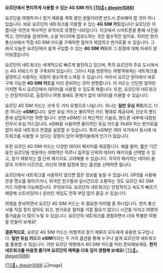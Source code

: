 **요르단에서 편리하게 사용할 수 있는 4G SIM 카드 [[TG💪+ @esim1088](https://t.me/s/esim1088)]**

요르단을 여행하거나 장기 체류를 계획 중인 분들이라면 반드시 준비해야 할 것이 하나 있습니다. 바로 요르단의 네트워크를 이용할 수 있는 **4G SIM 카드**입니다! 요르단은 아름다운 자연과 역사적인 유적지로 유명한 나라입니다. 이곳에서 스마트폰을 통해 사진을 찍고, 인터넷을 검색하며, 소셜 미디어에 업로드하는 것은 필수적인 일이죠. 하지만 현지 통신사에서 직접 4G SIM 카드를 구매하면 절차가 복잡하고 번거로울 수 있습니다. 그래서 오늘은 요르단에서 쉽게 구입할 수 있는 **4G SIM 카드**와 그 장점에 대해 자세히 알아보겠습니다.

요르단의 네트워크는 세계적으로 빠르게 발전하고 있으며, 특히 요르단의 주요 도시에서는 4G 서비스가 잘 구축되어 있습니다. 그러나 처음 방문하는 여행객에게는 네트워크를 설정하고 사용하는 과정이 생소하게 느껴질 수 있습니다. 따라서 요르단 현지에서 바로 구매 가능한 **4G SIM 카드**를 미리 준비하는 것이 현명합니다. 이 카드는 간단한 절차만 거치면 즉시 요르단에서 데이터를 사용할 수 있도록 해줍니다. 또한, 요르단의 네트워크는 안정적이므로, 출장이나 여행 중에도 문제가 없이 데이터를 이용할 수 있습니다.

요르단 4G SIM 카드는 크게 두 가지 유형으로 나뉩니다. 하나는 **일반 유심 카드**이고, 다른 하나는 **eSIM**입니다. 일반 유심 카드는 물리적인 카드 형태로 제공되며, 단순히 핸드폰에 삽입하기만 하면 됩니다. 반면 eSIM은 더 혁신적인 기술로, 핸드폰 내부에 내장된 전자식 유심 카드입니다. eSIM을 사용하면 물리적인 유심 카드를 꺼내야 하는 번거로움 없이 바로 네트워크 연결을 설정할 수 있습니다. 특히 eSIM은 여러 국가에서 동시에 네트워크를 사용할 수 있다는 장점이 있어 여행자들에게 인기가 많습니다.

또한 요르단 4G SIM 카드는 다양한 데이터 패키지를 제공합니다. 예를 들어, 짧은 기간 동안 요르단을 방문하는 여행객은 하루나 일주일 단위의 데이터 패키지를 선택할 수 있고, 장기 체류자는 월 단위 패키지도 고려해볼 수 있습니다. 각각의 패키지는 데이터 용량과 가격이 다르므로, 자신의 여행 일정에 맞는 옵션을 선택하면 됩니다.

요르단에서 네트워크를 사용하지 않으면 많은 정보를 놓칠 수 있습니다. GPS를 사용해 관광 명소를 찾아가거나, 외국인 친구들과 실시간으로 소통하는 것도 요르단 4G SIM 카드 덕분에 가능해집니다. 무엇보다도 요르단의 네트워크는 안정적이고 속도가 빠르기 때문에 스트리밍이나 온라인 게임도 전혀 부담 없이 즐길 수 있습니다.

여행을 준비하면서 요르단 4G SIM 카드는 꼭 필요한 아이템 중 하나입니다. 현지 통신사를 직접 찾지 않아도 되고, 번거로운 절차를 거칠 필요가 없으니 시간을 아끼고 여행의 즐거움을 더 많이 누릴 수 있습니다. 요르단의 네트워크를 경험하면서 더욱 특별한 여행을 만들어 보세요!

**결론적으로**, 요르단 4G SIM 카드는 여행객과 장기 체류자 모두에게 유용한 도구입니다. **일반 유심 카드**와 **eSIM**이라는 두 가지 옵션을 통해 누구나 쉽게 요르단의 네트워크를 활용할 수 있습니다. 이번 요르단 여행에서 4G SIM 카드를 미리 준비해보세요. **현지 네트워크를 마음껏 즐기며 요르단의 매력을 더욱 깊이 경험해 보세요!** [[TG💪+ @esim1088](https://t.me/s/esim1088)]

[[TG💪+ @esim1088](https://t.me/s/esim1088) ![Image](https://i.postimg.cc/Y0z9fWf4/image.png)]